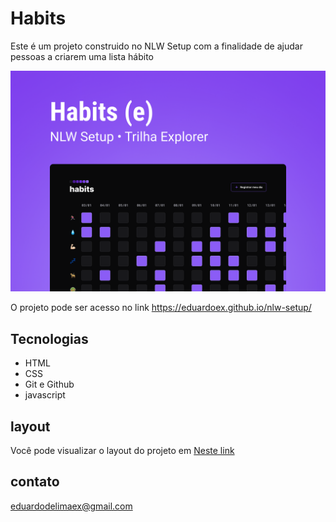 <h1>Habits</h1> 
<p>Este é um projeto construido no NLW Setup com a finalidade de ajudar pessoas a criarem uma lista hábito </p>

![Preview](./.github/preview.png)

O projeto pode ser acesso no link https://eduardoex.github.io/nlw-setup/

##  Tecnologias

- HTML
- CSS
- Git e Github
- javascript

## layout

Você pode visualizar o layout do projeto em [Neste link](#https://www.figma.com/community/file/1195327109778210238)

## contato

eduardodelimaex@gmail.com

